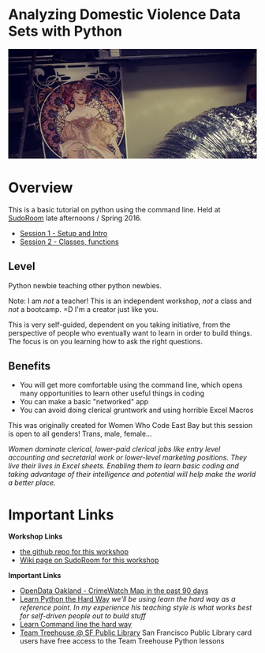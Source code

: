 
# Analyzing Domestic Violence Data Sets with Python
![SudoRoom Late Afternoons](graphics/bannerSlice.png)

# Overview
This is a basic tutorial on python using the command line.
Held at [SudoRoom](https://sudoroom.org) late afternoons / Spring 2016. 

* [Session 1 - Setup and Intro](sessions/session01.md)
* [Session 2 - Classes, functions](session/session02.md)

## Level

Python newbie teaching other python newbies. 

Note: I am _not_ a teacher! This is an independent workshop, _not_ a class and _not_ a bootcamp.  =D I'm a creator just like you. 

This is very self-guided, dependent on you taking initiative, from the perspective of people who eventually want to learn in order to build things. The focus is on you learning how to ask the right questions.

## Benefits

* You will get more comfortable using the command line, which opens many opportunities to learn other useful things in coding
* You can make a basic "networked" app
* You can avoid doing clerical gruntwork and using horrible Excel Macros

This was originally created for Women Who Code East Bay but this session is open to all genders! Trans, male, female... 

_Women dominate clerical, lower-paid clerical jobs like entry level accounting and secretarial work or lower-level marketing positions. They live their lives in Excel sheets. Enabling them to learn basic coding and taking advantage of their intelligence and potential will help make the world a better place._

# Important Links

__Workshop Links__

* [the github repo for this workshop](https://github.com/romyilano/SudoRoom_Python_DomesticViolence)
* [Wiki page on SudoRoom for this workshop](https://sudoroom.org/wiki/LateAfternoonPython)

__Important Links__

* [OpenData Oakland - CrimeWatch Map in the past 90 days](https://data.oaklandnet.com/Public-Safety/CrimeWatch-Maps-Past-90-Days/ym6k-rx7a)
* [Learn Python the Hard Way](http://learnpythonthehardway.org/book/) _we'll be using learn the hard way as a reference point. In my experience his teaching style is what works best for self-driven people out to build stuff_
* [Learn Command line the hard way](http://cli.learncodethehardway.org/book/)
* [Team Treehouse @ SF Public Library](https://teamtreehouse.com/gateways/san_francisco_public_library/signup) San Francisco Public Library card users have free access to the Team Treehouse Python lessons

